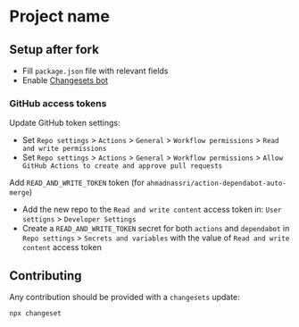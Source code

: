 # Project name

## Setup after fork

- Fill `package.json` file with relevant fields
- Enable [Changesets bot](https://github.com/changesets/bot)

### GitHub access tokens

Update GitHub token settings:

- Set `Repo settings` > `Actions` > `General` > `Workflow permissions` > `Read and write permissions`
- Set `Repo settings` > `Actions` > `General` > `Workflow permissions` > `Allow GitHub Actions to create and approve pull requests`

Add `READ_AND_WRITE_TOKEN` token (for `ahmadnassri/action-dependabot-auto-merge`)

- Add the new repo to the `Read and write content` access token in: `User settigns` > `Developer Settings`
- Create a `READ_AND_WRITE_TOKEN` secret for both `actions` and `dependabot` in `Repo settings` > `Secrets and variables` with the value of `Read and write content` access token

## Contributing

Any contribution should be provided with a `changesets` update:

```
npx changeset
```

